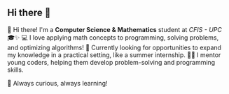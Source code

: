 ## Hi there 👋

<!--
**emmavf/emmavf** is a ✨ _special_ ✨ repository because its `README.md` (this file) appears on your GitHub profile.

Here are some ideas to get you started:

- 🔭 I’m currently working on ...
- 🌱 I’m currently learning ...
- 👯 I’m looking to collaborate on ...
- 🤔 I’m looking for help with ...
- 💬 Ask me about ...
- 📫 How to reach me: ...
- 😄 Pronouns: ...
- ⚡ Fun fact: ...
-->

👋 Hi there! I'm a **Computer Science & Mathematics** student at *CFIS - UPC* 🎓✨
💻 I love applying math concepts to programming, solving problems, and optimizing algorithms!
🚀 Currently looking for opportunities to expand my knowledge in a practical setting, like a summer internship.
👩‍🏫 I mentor young coders, helping them develop problem-solving and programming skills.

🌱 Always curious, always learning!
